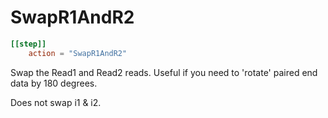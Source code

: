 # SwapR1AndR2

```toml
[[step]]
    action = "SwapR1AndR2"
```


Swap the Read1 and Read2 reads.
Useful if you need to 'rotate' paired end data by 180 degrees.

Does not swap i1 & i2.


